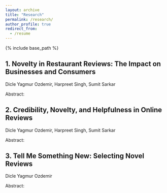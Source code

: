 ```yaml
---
layout: archive
title: "Research"
permalink: /research/
author_profile: true
redirect_from:
  - /resume
---
```


{% include base_path %}

## 1. Novelty in Restaurant Reviews: The Impact on Businesses and Consumers

Dicle Yagmur Ozdemir, Harpreet Singh, Sumit Sarkar

Abstract: 

## 2. Credibility, Novelty, and Helpfulness in Online Reviews

Dicle Yagmur Ozdemir, Harpreet Singh, Sumit Sarkar

Abstract: 

## 3. Tell Me Something New: Selecting Novel Reviews

Dicle Yagmur Ozdemir

Abstract: 

